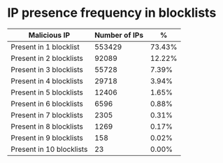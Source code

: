 # IP presence frequency in blocklists
| Malicious IP | Number of IPs | % |
|----|----|----|
| Present in 1 blocklist | 553429 | 73.43% |
| Present in 2 blocklists | 92089 | 12.22% |
| Present in 3 blocklists | 55728 | 7.39% |
| Present in 4 blocklists | 29718 | 3.94% |
| Present in 5 blocklists | 12406 | 1.65% |
| Present in 6 blocklists | 6596 | 0.88% |
| Present in 7 blocklists | 2305 | 0.31% |
| Present in 8 blocklists | 1269 | 0.17% |
| Present in 9 blocklists | 158 | 0.02% |
| Present in 10 blocklists | 23 | 0.00% |
